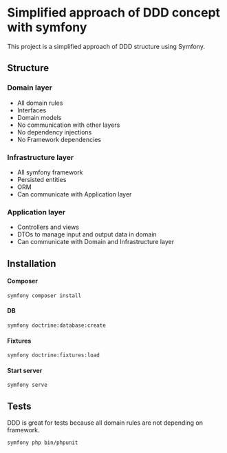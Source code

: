 # Simplified approach of DDD concept with symfony

This project is a simplified approach of DDD structure using Symfony.

## Structure

### Domain layer
- All domain rules
- Interfaces
- Domain models
- No communication with other layers
- No dependency injections
- No Framework dependencies

### Infrastructure layer
- All symfony framework
- Persisted entities
- ORM
- Can communicate with Application layer

### Application layer
- Controllers and views
- DTOs to manage input and output data in domain
- Can communicate with Domain and Infrastructure layer

## Installation

#### Composer
```shell
symfony composer install
```

#### DB
```shell
symfony doctrine:database:create
```

#### Fixtures
```shell
symfony doctrine:fixtures:load
```

#### Start server
```shell
symfony serve
```

## Tests

DDD is great for tests because all domain rules are not depending on framework.
```shell
symfony php bin/phpunit
```
